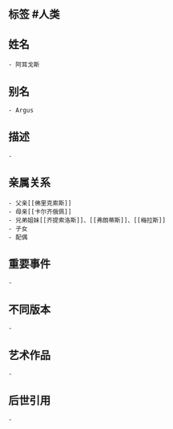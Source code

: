 ## 标签  #人类
## 姓名
	- 阿耳戈斯
## 别名
	- Argus
## 描述
	-
## 亲属关系
	- 父亲[[佛里克索斯]]
	- 母亲[[卡尔齐俄佩]]
	- 兄弟姐妹[[齐提索洛斯]]、[[弗朗蒂斯]]、[[梅拉斯]]
	- 子女
	- 配偶
## 重要事件
	-
## 不同版本
	-
## 艺术作品
	-
## 后世引用
	-
